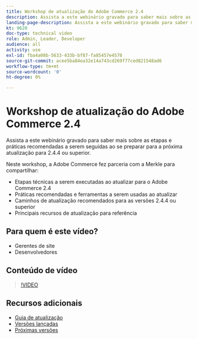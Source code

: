 ```yaml
---
title: Workshop de atualização do Adobe Commerce 2.4
description: Assista a este webinário gravado para saber mais sobre as etapas de atualização e as práticas recomendadas do Adobe Commerce 2.4.4 ou superior.
landing-page-description: Assista a este webinário gravado para saber mais sobre as etapas de atualização e as práticas recomendadas do Adobe Commerce 2.4.
kt: 9620
doc-type: technical video
role: Admin, Leader, Developer
audience: all
activity: use
exl-id: fba4a08b-5633-433b-bf87-fa85457e4578
source-git-commit: acee5ba84ea32e14a743cd269f77ced821548ad6
workflow-type: tm+mt
source-wordcount: '0'
ht-degree: 0%

---
```


# Workshop de atualização do Adobe Commerce 2.4

Assista a este webinário gravado para saber mais sobre as etapas e práticas recomendadas a serem seguidas ao se preparar para a próxima atualização para 2.4.4 ou superior.

Neste workshop, a Adobe Commerce fez parceria com a Merkle para compartilhar:

- Etapas técnicas a serem executadas ao atualizar para o Adobe Commerce 2.4
- Práticas recomendadas e ferramentas a serem usadas ao atualizar
- Caminhos de atualização recomendados para as versões 2.4.4 ou superior
- Principais recursos de atualização para referência

## Para quem é este vídeo?

- Gerentes de site
- Desenvolvedores

## Conteúdo de vídeo

>[!VIDEO](https://video.tv.adobe.com/v/340038?quality=12&learn=on)

## Recursos adicionais

- [Guia de atualização](https://experienceleague.adobe.com/docs/commerce-operations/upgrade-guide/overview.html)
- [Versões lançadas](https://devdocs.magento.com/release/released-versions.html)
- [Próximas versões](https://devdocs.magento.com/release/)
